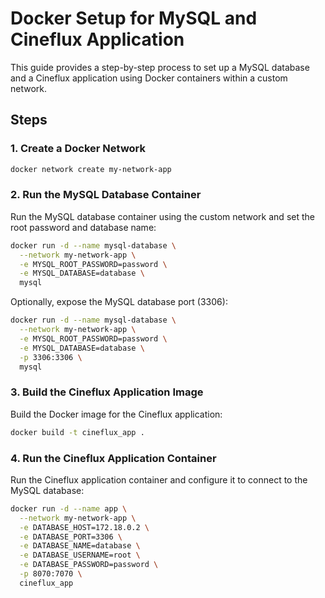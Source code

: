 # Docker Setup for MySQL and Cineflux Application

This guide provides a step-by-step process to set up a MySQL database and a Cineflux application using Docker containers within a custom network.

## Steps

### 1. Create a Docker Network
```bash
docker network create my-network-app
```

### 2. Run the MySQL Database Container
Run the MySQL database container using the custom network and set the root password and database name:
```bash
docker run -d --name mysql-database \
  --network my-network-app \
  -e MYSQL_ROOT_PASSWORD=password \
  -e MYSQL_DATABASE=database \
  mysql
```
Optionally, expose the MySQL database port (3306):
```bash
docker run -d --name mysql-database \
  --network my-network-app \
  -e MYSQL_ROOT_PASSWORD=password \
  -e MYSQL_DATABASE=database \
  -p 3306:3306 \
  mysql
```

### 3. Build the Cineflux Application Image
Build the Docker image for the Cineflux application:
```bash
docker build -t cineflux_app .
```

### 4. Run the Cineflux Application Container
Run the Cineflux application container and configure it to connect to the MySQL database:
```bash
docker run -d --name app \
  --network my-network-app \
  -e DATABASE_HOST=172.18.0.2 \
  -e DATABASE_PORT=3306 \
  -e DATABASE_NAME=database \
  -e DATABASE_USERNAME=root \
  -e DATABASE_PASSWORD=password \
  -p 8070:7070 \
  cineflux_app
```
